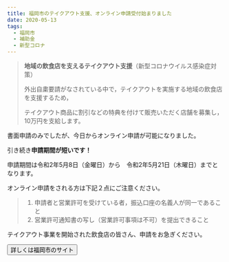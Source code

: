 ```yaml
---
title: 福岡市のテイクアウト支援、オンライン申請受付始まりました
date: 2020-05-13
tags:
  - 福岡市
  - 補助金
  - 新型コロナ
---
```


> **地域の飲食店を支えるテイクアウト支援**（新型コロナウイルス感染症対策）
>
> 外出自粛要請がなされている中で，テイクアウトを実施する地域の飲食店を支援するため，
>
> テイクアウト商品に割引などの特典を付けて販売いただく店舗を募集し，10万円を支給します。

書面申請のみでしたが、今日からオンライン申請が可能になりました。

引き続き**申請期間が短いです！**

申請期間は令和2年5月8日（金曜日）から　令和2年5月21日（木曜日）までとなります。

オンライン申請をされる方は下記２点にご注意ください。

> 1. 申請者と営業許可を受けている者，振込口座の名義人が同一であること
> 1. 営業許可通知書の写し（営業許可事項は不可）を提出できること

テイクアウト事業を開始された飲食店の皆さん、申請をお急ぎください。

<button src="https://www.city.fukuoka.lg.jp/keizai/shukyaku/health/chiikinoinsyokutenwosasaerutakeoutshien.html">詳しくは福岡市のサイト</button>
